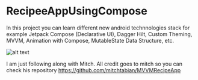 # RecipeeAppUsingCompose
In this project you can learn different new android technnologies stack for example Jetpack Compose (Declarative UI), Dagger Hilt, Custom Theming, MVVM, Animation with Compose, MutableState Data Structure, etc.


![alt text](https://miro.medium.com/max/2932/1*qXMuMU16WuTEMyPRm3TZ9A.png)

I am just following along with Mitch. All credit goes to mitch so you can check his repository https://github.com/mitchtabian/MVVMRecipeApp
